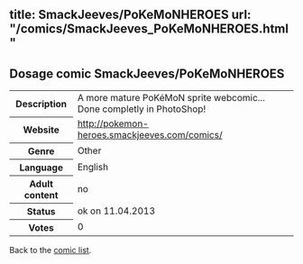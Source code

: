 title: SmackJeeves/PoKeMoNHEROES
url: "/comics/SmackJeeves_PoKeMoNHEROES.html"
---
Dosage comic SmackJeeves/PoKeMoNHEROES
-----------------------------------------

<table class="comicinfo">
<tr>
<th>Description</th><td>A more mature PoKéMoN sprite webcomic... Done completly in PhotoShop!</td>
</tr>
<tr>
<th>Website</th><td><a href="http://pokemon-heroes.smackjeeves.com/comics/">http://pokemon-heroes.smackjeeves.com/comics/</a></td>
</tr>
<tr>
<th>Genre</th><td>Other</td>
</tr>
<tr>
<th>Language</th><td>English</td>
</tr>
<tr>
<th>Adult content</th><td>no</td>
</tr>
<tr>
<th>Status</th><td>ok on 11.04.2013</td>
</tr>
<tr>
<th>Votes</th><td>0</div></td>
</tr>
</table>

Back to the [comic list](../comic-index.html).
